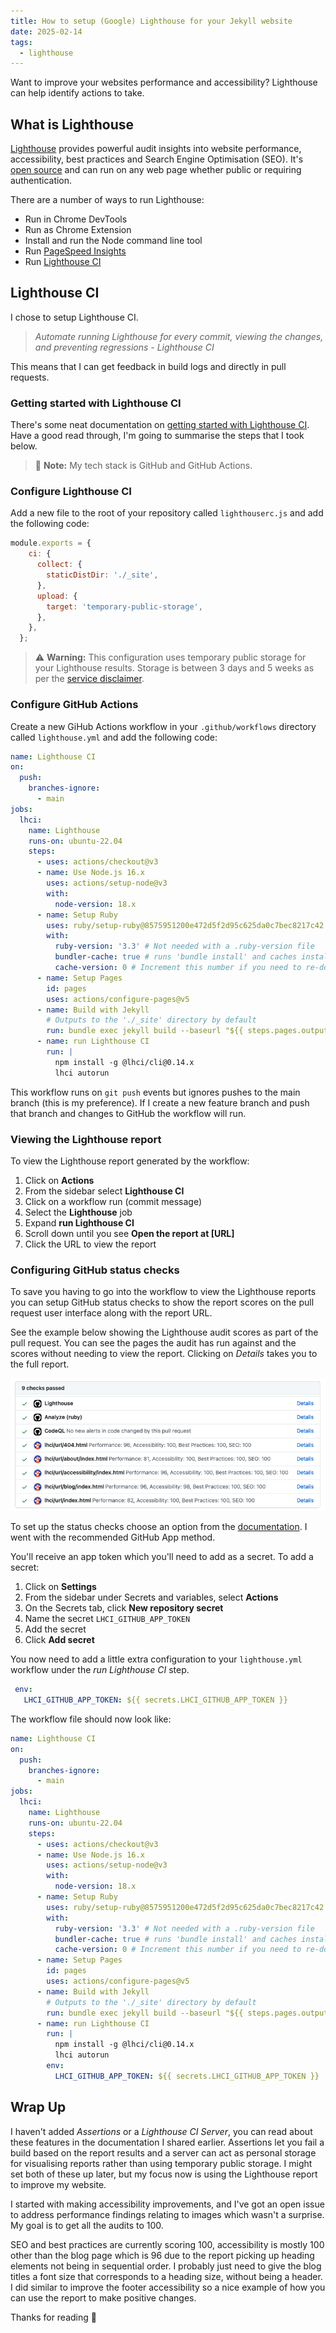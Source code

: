 ```yaml
---
title: How to setup (Google) Lighthouse for your Jekyll website
date: 2025-02-14
tags:
  - lighthouse
---
```

Want to improve your websites performance and accessibility? Lighthouse can help identify actions to take.

## What is Lighthouse

[Lighthouse](https://developer.chrome.com/docs/lighthouse/) provides powerful audit insights into website performance, accessibility, best practices and Search Engine Optimisation (SEO). It's [open source](https://github.com/GoogleChrome/lighthouse) and can run on any web page whether public or requiring authentication.

There are a number of ways to run Lighthouse:

- Run in Chrome DevTools
- Run as Chrome Extension
- Install and run the Node command line tool
- Run [PageSpeed Insights](https://pagespeed.web.dev)
- Run [Lighthouse CI](https://github.com/GoogleChrome/lighthouse-ci)

## Lighthouse CI

I chose to setup Lighthouse CI.

> *Automate running Lighthouse for every commit, viewing the changes, and preventing regressions - Lighthouse CI*

This means that I can get feedback in build logs and directly in pull requests.

### Getting started with Lighthouse CI

There's some neat documentation on [getting started with Lighthouse CI](https://github.com/GoogleChrome/lighthouse-ci/blob/main/docs/getting-started.md). Have a good read through, I'm going to summarise the steps that I took below.

> :memo: **Note:** My tech stack is GitHub and GitHub Actions.

### Configure Lighthouse CI

Add a new file to the root of your repository called `lighthouserc.js` and add the following code:

```js
module.exports = {
    ci: {
      collect: {
        staticDistDir: './_site',
      },
      upload: {
        target: 'temporary-public-storage',
      },
    },
  };
```

> :warning: **Warning:** This configuration uses temporary public storage for your Lighthouse results. Storage is between 3 days and 5 weeks as per the [service disclaimer](https://github.com/GoogleChrome/lighthouse-ci/blob/main/docs/services-disclaimer.md#temporary-public-storage).

### Configure GitHub Actions

Create a new GiHub Actions workflow in your `.github/workflows` directory called `lighthouse.yml` and add the following code:

```yaml
name: Lighthouse CI
on:
  push:
    branches-ignore:
      - main
jobs:
  lhci:
    name: Lighthouse
    runs-on: ubuntu-22.04
    steps:
      - uses: actions/checkout@v3
      - name: Use Node.js 16.x
        uses: actions/setup-node@v3
        with:
          node-version: 18.x
      - name: Setup Ruby
        uses: ruby/setup-ruby@8575951200e472d5f2d95c625da0c7bec8217c42 # v1.161.0
        with:
          ruby-version: '3.3' # Not needed with a .ruby-version file
          bundler-cache: true # runs 'bundle install' and caches installed gems automatically
          cache-version: 0 # Increment this number if you need to re-download cached gems
      - name: Setup Pages
        id: pages
        uses: actions/configure-pages@v5
      - name: Build with Jekyll
        # Outputs to the './_site' directory by default
        run: bundle exec jekyll build --baseurl "${{ steps.pages.outputs.base_path }}"
      - name: run Lighthouse CI
        run: |
          npm install -g @lhci/cli@0.14.x
          lhci autorun
```

This workflow runs on `git push` events but ignores pushes to the main branch (this is my preference). If I create a new feature branch and push that branch and changes to GitHub the workflow will run.

### Viewing the Lighthouse report

To view the Lighthouse report generated by the workflow:

1. Click on **Actions**
2. From the sidebar select **Lighthouse CI**
3. Click on a workflow run (commit message)
4. Select the **Lighthouse** job
5. Expand **run Lighthouse CI**
6. Scroll down until you see **Open the report at [URL]**
7. Click the URL to view the report

### Configuring GitHub status checks

To save you having to go into the workflow to view the Lighthouse reports you can setup GitHub status checks to show the report scores on the pull request user interface along with the report URL.

See the example below showing the Lighthouse audit scores as part of the pull request. You can see the pages the audit has run against and the scores without needing to view the report. Clicking on *Details* takes you to the full report.

![Lighthouse CI status checks](/assets/screenshots/lighthouse-ci-status-checks.png)

To set up the status checks choose an option from the [documentation](https://github.com/GoogleChrome/lighthouse-ci/blob/main/docs/getting-started.md#github-status-checks). I went with the recommended GitHub App method.

You'll receive an app token which you'll need to add as a secret. To add a secret:

1. Click on **Settings**
2. From the sidebar under Secrets and variables, select **Actions**
3. On the Secrets tab, click **New repository secret**
4. Name the secret `LHCI_GITHUB_APP_TOKEN`
5. Add the secret
6. Click **Add secret**

You now need to add a little extra configuration to your `lighthouse.yml` workflow under the *run Lighthouse CI* step.

```yaml
 env:
   LHCI_GITHUB_APP_TOKEN: ${{ secrets.LHCI_GITHUB_APP_TOKEN }}
```

The workflow file should now look like:

```yaml
name: Lighthouse CI
on:
  push:
    branches-ignore:
      - main
jobs:
  lhci:
    name: Lighthouse
    runs-on: ubuntu-22.04
    steps:
      - uses: actions/checkout@v3
      - name: Use Node.js 16.x
        uses: actions/setup-node@v3
        with:
          node-version: 18.x
      - name: Setup Ruby
        uses: ruby/setup-ruby@8575951200e472d5f2d95c625da0c7bec8217c42 # v1.161.0
        with:
          ruby-version: '3.3' # Not needed with a .ruby-version file
          bundler-cache: true # runs 'bundle install' and caches installed gems automatically
          cache-version: 0 # Increment this number if you need to re-download cached gems
      - name: Setup Pages
        id: pages
        uses: actions/configure-pages@v5
      - name: Build with Jekyll
        # Outputs to the './_site' directory by default
        run: bundle exec jekyll build --baseurl "${{ steps.pages.outputs.base_path }}"
      - name: run Lighthouse CI
        run: |
          npm install -g @lhci/cli@0.14.x
          lhci autorun
        env:
          LHCI_GITHUB_APP_TOKEN: ${{ secrets.LHCI_GITHUB_APP_TOKEN }}
```

## Wrap Up

I haven't added *Assertions* or a *Lighthouse CI Server*, you can read about these features in the documentation I shared earlier. Assertions let you fail a build based on the report results and a server can act as personal storage for visualising reports rather than using temporary public storage. I might set both of these up later, but my focus now is using the Lighthouse report to improve my website.

I started with making accessibility improvements, and I've got an open issue to address performance findings relating to images which wasn't a surprise. My goal is to get all the audits to 100.

SEO and best practices are currently scoring 100, accessibility is mostly 100 other than the blog page which is 96 due to the report picking up heading elements not being in sequential order. I probably just need to give the blog titles a font size that corresponds to a heading size, without being a header. I did similar to improve the footer accessibility so a nice example of how you can use the report to make positive changes.

Thanks for reading :call_me_hand:
